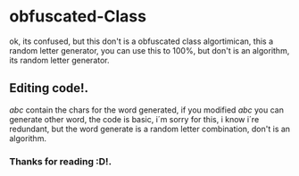 # obfuscated-Class
ok, its confused, but this don't is a obfuscated class algortimican, this a random letter generator, you can use this to 100%, but don't is an algorithm, its random letter generator.

## Editing code!.
*abc* contain the chars for the word generated, if you modified *abc* you can generate other word, the code is basic, i´m sorry for this, i know i´re redundant, but the word generate is a random letter combination, don't is an algorithm.

### Thanks for reading :D!.
